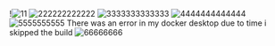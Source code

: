 !![11](https://github.com/user-attachments/assets/5003ed7e-2b2d-418e-9361-eeb3837c094b)
![222222222222](https://github.com/user-attachments/assets/a45463fd-fc42-4aff-8b2c-dbccf5b2ded4)
![3333333333333](https://github.com/user-attachments/assets/1cca7714-9ff4-4aff-861d-f4b69fa286ec)
![4444444444444](https://github.com/user-attachments/assets/977bb870-ad32-4bd1-a091-82aa41167023)
![5555555555](https://github.com/user-attachments/assets/a1ed2389-74b8-4669-ba36-d77f3bbc95db)
There was an error in my docker desktop due to time i skipped the build 
![66666666](https://github.com/user-attachments/assets/0b59d57c-b862-467a-a378-0933e29effbe)
